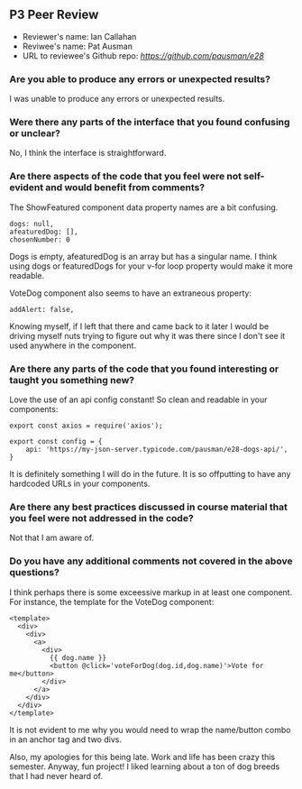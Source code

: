 ## P3 Peer Review

+ Reviewer's name: Ian Callahan
+ Reviwee's name: Pat Ausman
+ URL to reviewee's Github repo: *<https://github.com/pausman/e28>*

### Are you able to produce any errors or unexpected results?
I was unable to produce any errors or unexpected results. 

### Were there any parts of the interface that you found confusing or unclear?
No, I think the interface is straightforward. 

### Are there aspects of the code that you feel were not self-evident and would benefit from comments?
The ShowFeatured component data property names are a bit confusing. 

```
dogs: null,
afeaturedDog: [],
chosenNumber: 0

```
Dogs is empty, afeaturedDog is an array but has a singular name. I think using dogs or featuredDogs for your v-for loop property would make it more readable. 

VoteDog component also seems to have an extraneous property:

```
addAlert: false,
```

Knowing myself, if I left that there and came back to it later I would be driving myself nuts trying to figure out why it was there since I don't see it used anywhere in the component. 

### Are there any parts of the code that you found interesting or taught you something new?
Love the use of an api config constant! So clean and readable in your components: 
```
export const axios = require('axios');

export const config = {
    api: 'https://my-json-server.typicode.com/pausman/e28-dogs-api/',
}
```
It is definitely something I will do in the future. It is so offputting to have any hardcoded URLs in your components. 

### Are there any best practices discussed in course material that you feel were not addressed in the code?
Not that I am aware of. 

### Do you have any additional comments not covered in the above questions?
I think perhaps there is some exceessive markup in at least one component. For instance, the template for the VoteDog component:
```
<template>
  <div>
    <div>
      <a>
        <div>
          {{ dog.name }}
          <button @click='voteForDog(dog.id,dog.name)'>Vote for me</button>
        </div>
      </a>
    </div>
  </div>
</template>
```

It is not evident to me why you would need to wrap the name/button combo in an anchor tag and two divs. 

Also, my apologies for this being late. Work and life has been crazy this semester. Anyway, fun project! I liked learning about a ton of dog breeds that I had never heard of. 